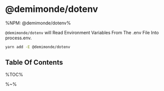 # @demimonde/dotenv

%NPM: @demimonde/dotenv%

`@demimonde/dotenv` will Read Environment Variables From The .env File Into process.env.

```sh
yarn add -E @demimonde/dotenv
```

## Table Of Contents

%TOC%

%~%